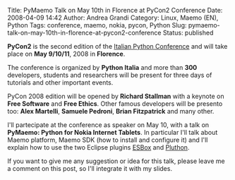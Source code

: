 Title: PyMaemo Talk on May 10th in Florence at PyCon2 Conference
Date: 2008-04-09 14:42
Author: Andrea Grandi
Category: Linux, Maemo (EN), Python
Tags: conference, maemo, nokia, pycon, Python
Slug: pymaemo-talk-on-may-10th-in-florence-at-pycon2-conference
Status: published

**PyCon2** is the second edition of the [Italian Python Conference](http://www.pycon.it/) and will
take place on **May 9/10/11**, 2008 in **Florence**.

The conference is organized by **Python Italia** and more than
**300** developers, students and researchers
will be present for three days of tutorials and other important events.

PyCon 2008 edition will be opened by **Richard Stallman** with a keynote on **Free Software** and **Free Ethics**. 
Other famous developers will be presento too: **Alex Martelli**, **Samuele Pedroni**, **Brian Fitzpatrick** and many other.

I'll partecipate at the conference as speaker on May 10, with a talk on **PyMaemo: Python for Nokia Internet Tablets**.
In particular I'll talk about Maemo platform, Maemo SDK (how to install and configure it) and I'll explain how to use the two Eclipse plugins
[ESBox](http://esbox.garage.maemo.org/) and [Pluthon](http://pluthon.garage.maemo.org/).

If you want to give me any suggestion or idea for this talk, please
leave me a comment on this post, so I'll integrate it with my slides.
